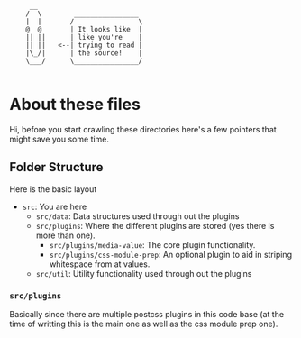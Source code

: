 ```
     __
    /  \        ________________
    |  |       /                \
    @  @       | It looks like  |
    || ||      | like you're    |
    || ||   <--| trying to read |
    |\_/|      | the source!    |
    \___/      \________________/


```

# About these files

Hi, before you start crawling these directories here's a few
pointers that might save you some time.

## Folder Structure

Here is the basic layout

- `src`: You are here
  - `src/data`: Data structures used through out the plugins
  - `src/plugins`: Where the different plugins are stored (yes there is more than one).
    - `src/plugins/media-value`: The core plugin functionality.
    - `src/plugins/css-module-prep`: An optional plugin to aid in striping whitespace from at values.
  - `src/util`: Utility functionality used through out the plugins

### `src/plugins`

Basically since there are multiple postcss plugins in this
code base (at the time of writting this is the main one as
well as the css module prep one).
